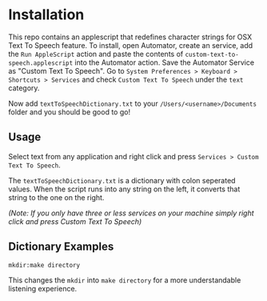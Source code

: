 # Installation #

This repo contains an applescript that redefines character strings for OSX Text To Speech feature. To install, open Automator, create an service, add the `Run AppleScript` action and paste the contents of `custom-text-to-speech.applescript` into the Automator action. Save the Automator Service as "Custom Text To Speech". Go to `System Preferences > Keyboard > Shortcuts > Services` and check `Custom Text To Speech` under the `text` category.

Now add `textToSpeechDictionary.txt` to your `/Users/<username>/Documents` folder and you should be good to go!

## Usage ##

Select text from any application and right click and press `Services > Custom Text To Speech`. 

The `textToSpeechDictionary.txt` is a dictionary with colon seperated values. When the script runs into any string on the left, it converts that string to the one on the right.

*(Note: If you only have three or less services on your machine simply right click and press Custom Text To Speech)*
## Dictionary Examples ##
`mkdir:make directory`

This changes the `mkdir` into `make directory` for a more understandable listening experience.



 
